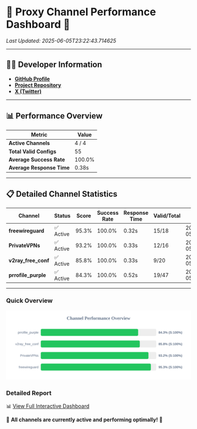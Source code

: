 # 🌟 Proxy Channel Performance Dashboard 🌟

_Last Updated: 2025-06-05T23:22:43.714625_

---

## 👩‍💻 Developer Information

- **[GitHub Profile](https://github.com/4n0nymou3)**  
- **[Project Repository](https://github.com/4n0nymou3/multi-proxy-config-fetcher)**  
- **[X (Twitter)](https://x.com/4n0nymou3)**  

---

## 📊 Performance Overview

| Metric                | Value       |
|-----------------------|-------------|
| **Active Channels**   | 4 / 4       |
| **Total Valid Configs** | 55          |
| **Average Success Rate** | 100.0%      |
| **Average Response Time** | 0.38s       |

---

## 📋 Detailed Channel Statistics

| Channel          | Status     | Score  | Success Rate | Response Time | Valid/Total | Last Success               |
|------------------|------------|--------|--------------|---------------|-------------|----------------------------|
| **freewireguard**  | ✅ Active  | 95.3%  | 100.0% | 0.32s         | 15/18       | 2025-06-05T23:22:43.712821 |
| **PrivateVPNs**  | ✅ Active  | 93.2%  | 100.0% | 0.33s         | 12/16       | 2025-06-05T23:22:43.363215 |
| **v2ray_free_conf**  | ✅ Active  | 85.8%  | 100.0% | 0.33s         | 9/20       | 2025-06-05T23:22:42.999461 |
| **prrofile_purple**  | ✅ Active  | 84.3%  | 100.0% | 0.52s         | 19/47       | 2025-06-05T23:22:42.557183 |

---

### Quick Overview
<div align="center">
  <a href="https://raw.githubusercontent.com/nullluser/NullRepo/refs/heads/main/assets/channel_stats_chart.svg">
    <img src="https://raw.githubusercontent.com/nullluser/NullRepo/refs/heads/main/assets/channel_stats_chart.svg" alt="Source Performance Statistics" width="800">
  </a>
</div>

### Detailed Report
📊 [View Full Interactive Dashboard](https://htmlpreview.github.io/?https://github.com/nullluser/NullRepo/blob/main/assets/performance_report.html)

🎉 **All channels are currently active and performing optimally!** 🎉
